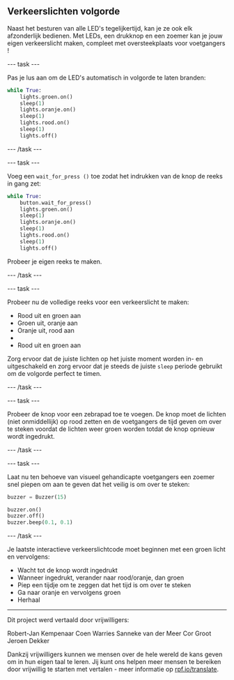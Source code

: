 ## Verkeerslichten volgorde

Naast het besturen van alle LED's tegelijkertijd, kan je ze ook elk afzonderlijk bedienen. Met LEDs, een drukknop en een zoemer kan je jouw eigen verkeerslicht maken, compleet met oversteekplaats voor voetgangers !

--- task ---

Pas je lus aan om de LED's ​​automatisch in volgorde te laten branden:

```python
while True:
    lights.groen.on()
    sleep(1)
    lights.oranje.on()
    sleep(1)
    lights.rood.on()
    sleep(1)
    lights.off()
```

--- /task ---

--- task ---

Voeg een `wait_for_press ()` toe zodat het indrukken van de knop de reeks in gang zet:

```python
while True:
    button.wait_for_press()
    lights.groen.on()
    sleep(1)
    lights.oranje.on()
    sleep(1)
    lights.rood.on()
    sleep(1)
    lights.off()
```

Probeer je eigen reeks te maken.

--- /task ---

--- task ---

Probeer nu de volledige reeks voor een verkeerslicht te maken:

- Rood uit en groen aan
- Groen uit, oranje aan
- Oranje uit, rood aan
- 
- Rood uit en groen aan

Zorg ervoor dat de juiste lichten op het juiste moment worden in- en uitgeschakeld en zorg ervoor dat je steeds de juiste `sleep` periode gebruikt om de volgorde perfect te timen.

--- /task ---

--- task ---

Probeer de knop voor een zebrapad toe te voegen. De knop moet de lichten (niet onmiddellijk) op rood zetten en de voetgangers de tijd geven om over te steken voordat de lichten weer groen worden totdat de knop opnieuw wordt ingedrukt.

--- /task ---

--- task ---

Laat nu ten behoeve van visueel gehandicapte voetgangers een zoemer snel piepen om aan te geven dat het veilig is om over te steken:

```python
buzzer = Buzzer(15)

buzzer.on()
buzzer.off()
buzzer.beep(0.1, 0.1)
```

--- /task ---

Je laatste interactieve verkeerslichtcode moet beginnen met een groen licht en vervolgens:

- Wacht tot de knop wordt ingedrukt
- Wanneer ingedrukt, verander naar rood/oranje, dan groen
- Piep een tijdje om te zeggen dat het tijd is om over te steken
- Ga naar oranje en vervolgens groen
- Herhaal
***
Dit project werd vertaald door vrijwilligers:

Robert-Jan Kempenaar
Coen Warries
Sanneke van der Meer
Cor Groot
Jeroen Dekker

Dankzij vrijwilligers kunnen we mensen over de hele wereld de kans geven om in hun eigen taal te leren. Jij kunt ons helpen meer mensen te bereiken door vrijwillig te starten met vertalen - meer informatie op [rpf.io/translate](https://rpf.io/translate).
